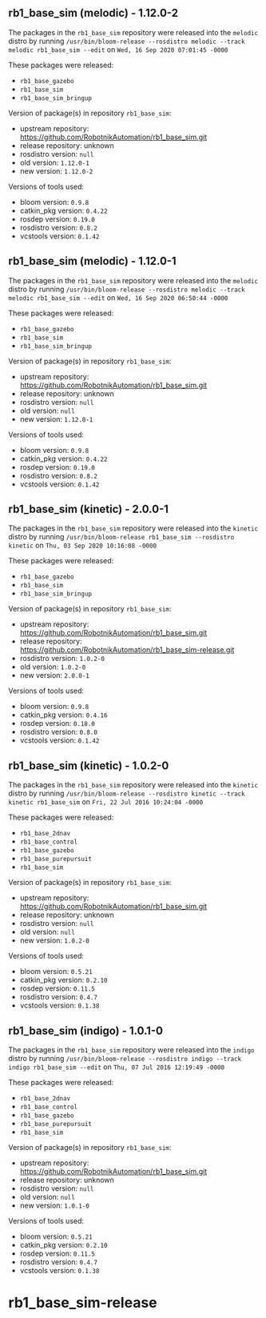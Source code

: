 ## rb1_base_sim (melodic) - 1.12.0-2

The packages in the `rb1_base_sim` repository were released into the `melodic` distro by running `/usr/bin/bloom-release --rosdistro melodic --track melodic rb1_base_sim --edit` on `Wed, 16 Sep 2020 07:01:45 -0000`

These packages were released:
- `rb1_base_gazebo`
- `rb1_base_sim`
- `rb1_base_sim_bringup`

Version of package(s) in repository `rb1_base_sim`:

- upstream repository: https://github.com/RobotnikAutomation/rb1_base_sim.git
- release repository: unknown
- rosdistro version: `null`
- old version: `1.12.0-1`
- new version: `1.12.0-2`

Versions of tools used:

- bloom version: `0.9.8`
- catkin_pkg version: `0.4.22`
- rosdep version: `0.19.0`
- rosdistro version: `0.8.2`
- vcstools version: `0.1.42`


## rb1_base_sim (melodic) - 1.12.0-1

The packages in the `rb1_base_sim` repository were released into the `melodic` distro by running `/usr/bin/bloom-release --rosdistro melodic --track melodic rb1_base_sim --edit` on `Wed, 16 Sep 2020 06:50:44 -0000`

These packages were released:
- `rb1_base_gazebo`
- `rb1_base_sim`
- `rb1_base_sim_bringup`

Version of package(s) in repository `rb1_base_sim`:

- upstream repository: https://github.com/RobotnikAutomation/rb1_base_sim.git
- release repository: unknown
- rosdistro version: `null`
- old version: `null`
- new version: `1.12.0-1`

Versions of tools used:

- bloom version: `0.9.8`
- catkin_pkg version: `0.4.22`
- rosdep version: `0.19.0`
- rosdistro version: `0.8.2`
- vcstools version: `0.1.42`


## rb1_base_sim (kinetic) - 2.0.0-1

The packages in the `rb1_base_sim` repository were released into the `kinetic` distro by running `/usr/bin/bloom-release rb1_base_sim --rosdistro kinetic` on `Thu, 03 Sep 2020 10:16:08 -0000`

These packages were released:
- `rb1_base_gazebo`
- `rb1_base_sim`
- `rb1_base_sim_bringup`

Version of package(s) in repository `rb1_base_sim`:

- upstream repository: https://github.com/RobotnikAutomation/rb1_base_sim.git
- release repository: https://github.com/RobotnikAutomation/rb1_base_sim-release.git
- rosdistro version: `1.0.2-0`
- old version: `1.0.2-0`
- new version: `2.0.0-1`

Versions of tools used:

- bloom version: `0.9.8`
- catkin_pkg version: `0.4.16`
- rosdep version: `0.18.0`
- rosdistro version: `0.8.0`
- vcstools version: `0.1.42`


## rb1_base_sim (kinetic) - 1.0.2-0

The packages in the `rb1_base_sim` repository were released into the `kinetic` distro by running `/usr/bin/bloom-release --rosdistro kinetic --track kinetic rb1_base_sim` on `Fri, 22 Jul 2016 10:24:04 -0000`

These packages were released:
- `rb1_base_2dnav`
- `rb1_base_control`
- `rb1_base_gazebo`
- `rb1_base_purepursuit`
- `rb1_base_sim`

Version of package(s) in repository `rb1_base_sim`:

- upstream repository: https://github.com/RobotnikAutomation/rb1_base_sim.git
- release repository: unknown
- rosdistro version: `null`
- old version: `null`
- new version: `1.0.2-0`

Versions of tools used:

- bloom version: `0.5.21`
- catkin_pkg version: `0.2.10`
- rosdep version: `0.11.5`
- rosdistro version: `0.4.7`
- vcstools version: `0.1.38`


## rb1_base_sim (indigo) - 1.0.1-0

The packages in the `rb1_base_sim` repository were released into the `indigo` distro by running `/usr/bin/bloom-release --rosdistro indigo --track indigo rb1_base_sim --edit` on `Thu, 07 Jul 2016 12:19:49 -0000`

These packages were released:
- `rb1_base_2dnav`
- `rb1_base_control`
- `rb1_base_gazebo`
- `rb1_base_purepursuit`
- `rb1_base_sim`

Version of package(s) in repository `rb1_base_sim`:

- upstream repository: https://github.com/RobotnikAutomation/rb1_base_sim.git
- release repository: unknown
- rosdistro version: `null`
- old version: `null`
- new version: `1.0.1-0`

Versions of tools used:

- bloom version: `0.5.21`
- catkin_pkg version: `0.2.10`
- rosdep version: `0.11.5`
- rosdistro version: `0.4.7`
- vcstools version: `0.1.38`


# rb1_base_sim-release